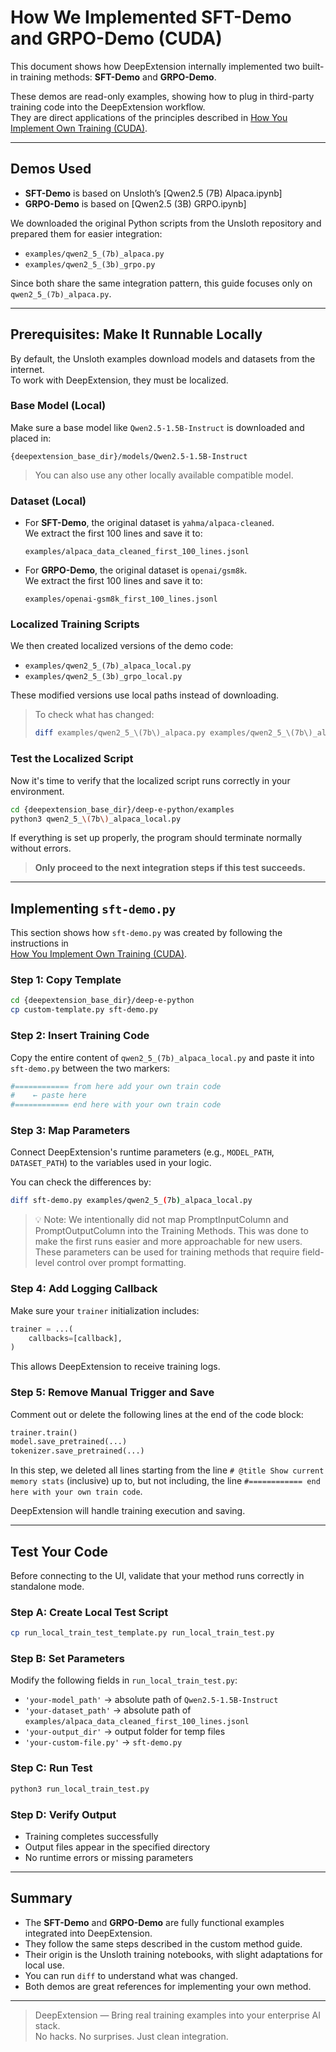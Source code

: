 # How We Implemented SFT-Demo and GRPO-Demo (CUDA)

This document shows how DeepExtension internally implemented two built-in training methods: **SFT-Demo** and **GRPO-Demo**.

These demos are read-only examples, showing how to plug in third-party training code into the DeepExtension workflow.  
They are direct applications of the principles described in [How You Implement Own Training (CUDA)](implement-own-ai-training-cuda.md).

---

## Demos Used

- **SFT-Demo** is based on Unsloth’s [Qwen2.5 (7B) Alpaca.ipynb]
- **GRPO-Demo** is based on [Qwen2.5 (3B) GRPO.ipynb]

We downloaded the original Python scripts from the Unsloth repository and prepared them for easier integration:

- `examples/qwen2_5_(7b)_alpaca.py`
- `examples/qwen2_5_(3b)_grpo.py`

Since both share the same integration pattern, this guide focuses only on `qwen2_5_(7b)_alpaca.py`.

---

## Prerequisites: Make It Runnable Locally

By default, the Unsloth examples download models and datasets from the internet.  
To work with DeepExtension, they must be localized.

### Base Model (Local)

Make sure a base model like `Qwen2.5-1.5B-Instruct` is downloaded and placed in:

```
{deepextension_base_dir}/models/Qwen2.5-1.5B-Instruct
```

> You can also use any other locally available compatible model.

### Dataset (Local)

- For **SFT-Demo**, the original dataset is `yahma/alpaca-cleaned`.  
  We extract the first 100 lines and save it to:

  ```
  examples/alpaca_data_cleaned_first_100_lines.jsonl
  ```

- For **GRPO-Demo**, the original dataset is `openai/gsm8k`.  
  We extract the first 100 lines and save it to:

  ```
  examples/openai-gsm8k_first_100_lines.jsonl
  ```

### Localized Training Scripts

We then created localized versions of the demo code:

- `examples/qwen2_5_(7b)_alpaca_local.py`
- `examples/qwen2_5_(3b)_grpo_local.py`

These modified versions use local paths instead of downloading.

> To check what has changed:
>
> ```bash
> diff examples/qwen2_5_\(7b\)_alpaca.py examples/qwen2_5_\(7b\)_alpaca_local.py
> ```

### Test the Localized Script

Now it's time to verify that the localized script runs correctly in your environment.

```bash
cd {deepextension_base_dir}/deep-e-python/examples
python3 qwen2_5_\(7b\)_alpaca_local.py
```

If everything is set up properly, the program should terminate normally without errors.

> **Only proceed to the next integration steps if this test succeeds.**

---

## Implementing `sft-demo.py`

This section shows how `sft-demo.py` was created by following the instructions in  
[How You Implement Own Training (CUDA)](implement-own-ai-training-cuda.md).

### Step 1: Copy Template

```bash
cd {deepextension_base_dir}/deep-e-python
cp custom-template.py sft-demo.py
```

### Step 2: Insert Training Code

Copy the entire content of `qwen2_5_(7b)_alpaca_local.py` and paste it into `sft-demo.py` between the two markers:

```python
#============ from here add your own train code
#    ← paste here
#============ end here with your own train code
```

### Step 3: Map Parameters

Connect DeepExtension's runtime parameters (e.g., `MODEL_PATH`, `DATASET_PATH`) to the variables used in your logic.

You can check the differences by:

```bash
diff sft-demo.py examples/qwen2_5_(7b)_alpaca_local.py
```

> 💡 Note: We intentionally did not map PromptInputColumn and PromptOutputColumn into the Training Methods.
> This was done to make the first runs easier and more approachable for new users.
> These parameters can be used for training methods that require field-level control over prompt formatting.

### Step 4: Add Logging Callback

Make sure your `trainer` initialization includes:

```python
trainer = ...(
    callbacks=[callback],
)
```

This allows DeepExtension to receive training logs.

### Step 5: Remove Manual Trigger and Save

Comment out or delete the following lines at the end of the code block:

```python
trainer.train()
model.save_pretrained(...)
tokenizer.save_pretrained(...)
```

In this step, we deleted all lines starting from the line `# @title Show current memory stats` (inclusive) up to, but not including, the line `#============ end here with your own train code`.

DeepExtension will handle training execution and saving.

---

## Test Your Code

Before connecting to the UI, validate that your method runs correctly in standalone mode.

### Step A: Create Local Test Script

```bash
cp run_local_train_test_template.py run_local_train_test.py
```

### Step B: Set Parameters

Modify the following fields in `run_local_train_test.py`:

- `'your-model_path'` → absolute path of `Qwen2.5-1.5B-Instruct`
- `'your-dataset_path'` → absolute path of `examples/alpaca_data_cleaned_first_100_lines.jsonl`
- `'your-output_dir'` → output folder for temp files
- `'your-custom-file.py'` → `sft-demo.py`

### Step C: Run Test

```bash
python3 run_local_train_test.py
```

### Step D: Verify Output

- Training completes successfully
- Output files appear in the specified directory
- No runtime errors or missing parameters

---

## Summary

- The **SFT-Demo** and **GRPO-Demo** are fully functional examples integrated into DeepExtension.
- They follow the same steps described in the custom method guide.
- Their origin is the Unsloth training notebooks, with slight adaptations for local use.
- You can run `diff` to understand what was changed.
- Both demos are great references for implementing your own method.

---

> DeepExtension — Bring real training examples into your enterprise AI stack.  
> No hacks. No surprises. Just clean integration.
